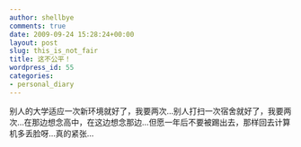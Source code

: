 ```yaml
---
author: shellbye
comments: true
date: 2009-09-24 15:28:24+00:00
layout: post
slug: this_is_not_fair
title: 这不公平！
wordpress_id: 55
categories:
- personal_diary
---
```


别人的大学适应一次新环境就好了，我要两次…别人打扫一次宿舍就好了，我要两次…在那边想念高中，在这边想念那边…但愿一年后不要被踢出去，那样回去计算机多丢脸呀…真的紧张…
